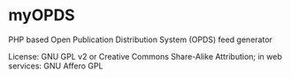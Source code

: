 myOPDS
======

PHP based Open Publication Distribution System (OPDS) feed generator

License: GNU GPL v2 or Creative Commons Share-Alike Attribution; in web services: GNU Affero GPL
